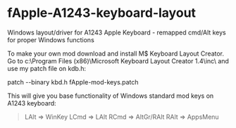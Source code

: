 # fApple-A1243-keyboard-layout
Windows layout/driver for A1243 Apple Keyboard - remapped cmd/Alt keys for proper Windows functions

To make your own mod download and install M$ Keyboard Layout Creator.
Go to c:\Program Files (x86)\Microsoft Keyboard Layout Creator 1.4\inc\ and use my patch file on kdb.h:

patch --binary kbd.h fApple-mod-keys.patch

This will give you base functionality of Windows standard mod keys on A1243 keyboard:

> LAlt => WinKey
> LCmd => LAlt
> RCmd => AltGr/RAlt
> RAlt => AppsMenu
